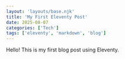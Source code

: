 ```yaml
---
layout: 'layouts/base.njk'
title: 'My First Eleventy Post'
date: 2025-08-07
categories: ['Tech']
tags: ['eleventy', 'markdown', 'blog']
---
```


Hello! This is my first blog post using Eleventy.
